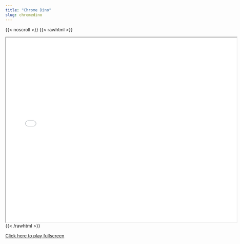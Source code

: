 ```yaml
---
title: "Chrome Dino"
slug: chromedino
---
```


{{< noscroll >}}
{{< rawhtml >}}
<iframe width="720" height="576" name="iframe" src="/cjs-garchive/chromedino/index.html"></iframe>
{{< /rawhtml >}}

[Click here to play fullscreen](/cjs-garchive/chromedino)